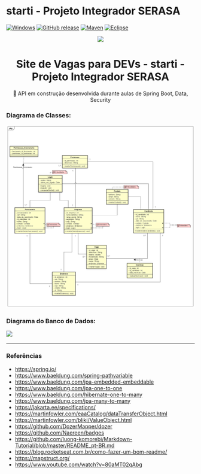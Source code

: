 # starti - Projeto Integrador SERASA


[![Windows](https://svgshare.com/i/ZhY.svg)](https://svgshare.com/i/ZhY.svg)
[![GitHub release](https://img.shields.io/github/release/Naereen/StrapDown.js.svg)](https://GitHub.com/Naereen/StrapDown.js/releases/)
[![Maven](https://badgen.net/badge/icon/maven?icon=maven&label)](https://https://maven.apache.org/)
[![Eclipse](https://badgen.net/badge/icon/eclipse?icon=eclipse&label)](https://https://eclipse.org/)

<p align="center"> <img src = file:///C:/Users/LENOVO/Downloads/STARTI.png /> </p>


<h1 align="center"> Site de Vagas para DEVs - starti - Projeto Integrador SERASA </h1>
<p align="center">🚀 API em construção desenvolvida durante aulas de Spring Boot, Data, Security</p>
<h3> Diagrama de Classes: </h3>
<img src="https://github.com/Projeto5Devs/starti/blob/main/diagramas/Class%20Diagram0%20-%20v6.jpg?raw=true"/>
<h3> Diagrama do Banco de Dados: </h3>
<img src="![image](https://user-images.githubusercontent.com/69429927/177220731-3f12c1ed-3868-45cb-a1c3-84e12a06c8bd.png)"/>
<hr>

<h3> Referências </h3>

* https://spring.io/
* https://www.baeldung.com/spring-pathvariable
* https://www.baeldung.com/jpa-embedded-embeddable
* https://www.baeldung.com/jpa-one-to-one
* https://www.baeldung.com/hibernate-one-to-many
* https://www.baeldung.com/jpa-many-to-many
* https://jakarta.ee/specifications/
* https://martinfowler.com/eaaCatalog/dataTransferObject.html
* https://martinfowler.com/bliki/ValueObject.html
* https://github.com/DozerMapper/dozer
* https://github.com/Naereen/badges
* https://github.com/luong-komorebi/Markdown-Tutorial/blob/master/README_pt-BR.md
* https://blog.rocketseat.com.br/como-fazer-um-bom-readme/
* https://mapstruct.org/
* https://www.youtube.com/watch?v=80aMT02qAbg
